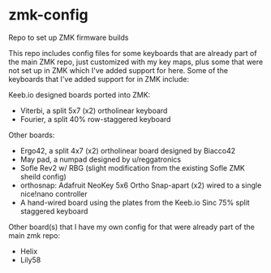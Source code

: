 # zmk-config
Repo to set up ZMK firmware builds

This repo includes config files for some keyboards that are 
already part of the main ZMK repo, just customized with my key maps, 
plus some that were not set up in ZMK which I've added support for here. 
Some of the keyboards that I've added support for in ZMK include:

Keeb.io designed boards ported into ZMK:

- Viterbi, a split 5x7 (x2) ortholinear keyboard
- Fourier, a split 40% row-staggered keyboard

Other boards:

- Ergo42, a split 4x7 (x2) ortholinear board designed by Biacco42
- May pad, a numpad designed by u/reggatronics
- Sofle Rev2 w/ RBG (slight modification from the existing Sofle ZMK sheild config)
- orthosnap: Adafruit NeoKey 5x6 Ortho Snap-apart (x2) wired to a single nice!nano controller
- A hand-wired board using the plates from the Keeb.io Sinc 75% split staggered keyboard

Other board(s) that I have my own config for that were already part of the main zmk repo:

- Helix
- Lily58